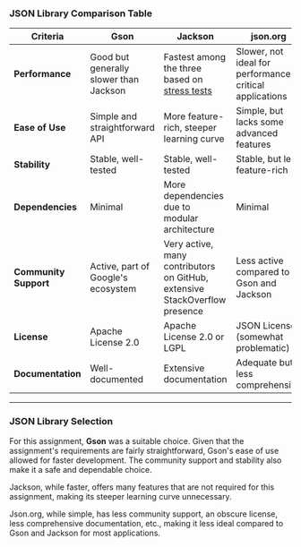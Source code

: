 ### JSON Library Comparison Table

| Criteria              | Gson                                   | Jackson                                                                                              | json.org                                                |
|-----------------------|----------------------------------------|------------------------------------------------------------------------------------------------------|---------------------------------------------------------|
| **Performance**       | Good but generally slower than Jackson | Fastest among the three based on [stress tests](https://github.com/fabienrenaud/java-json-benchmark) | Slower, not ideal for performance-critical applications |
| **Ease of Use**       | Simple and straightforward API         | More feature-rich, steeper learning curve                                                            | Simple, but lacks some advanced features                |
| **Stability**         | Stable, well-tested                    | Stable, well-tested                                                                                  | Stable, but less feature-rich                           |
| **Dependencies**      | Minimal                                | More dependencies due to modular architecture                                                        | Minimal                                                 |
| **Community Support** | Active, part of Google's ecosystem     | Very active, many contributors on GitHub, extensive StackOverflow presence                           | Less active compared to Gson and Jackson                |
| **License**           | Apache License 2.0                     | Apache License 2.0 or LGPL                                                                           | JSON License (somewhat problematic)                     |
| **Documentation**     | Well-documented                        | Extensive documentation                                                                              | Adequate but less comprehensive                         |

---

### JSON Library Selection

For this assignment, **Gson** was a suitable choice. Given that the assignment's requirements are fairly straightforward, Gson's ease of use allowed for faster development. The community support and stability also make it a safe and dependable choice.

Jackson, while faster, offers many features that are not required for this assignment, making its steeper learning curve unnecessary.

Json.org, while simple, has less community support, an obscure license, less comprehensive documentation, etc., making it less ideal compared to Gson and Jackson for most applications.
